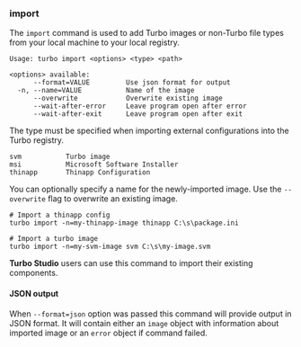 ### import

The `import` command is used to add Turbo images or non-Turbo file types from your local machine to your local registry.

```
Usage: turbo import <options> <type> <path>

<options> available:
      --format=VALUE         Use json format for output
  -n, --name=VALUE           Name of the image
      --overwrite            Overwrite existing image
      --wait-after-error     Leave program open after error
      --wait-after-exit      Leave program open after exit
```

The type must be specified when importing external configurations into the Turbo registry. 

```
svm           Turbo image
msi           Microsoft Software Installer
thinapp       Thinapp Configuration
```

You can optionally specify a name for the newly-imported image. Use the `--overwrite` flag to overwrite an existing image.

```
# Import a thinapp config
turbo import -n=my-thinapp-image thinapp C:\s\package.ini

# Import a turbo image
turbo import -n=my-svm-image svm C:\s\my-image.svm
```

**Turbo Studio** users can use this command to import their existing components.

#### JSON output

When `--format=json` option was passed this command will provide output in JSON format. It will contain either an `image` object with information about imported image or an `error` object if command failed.